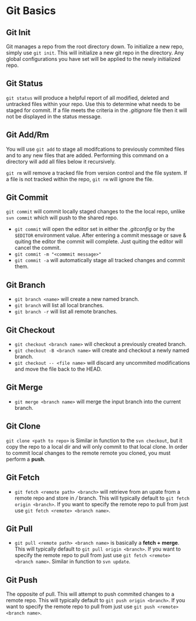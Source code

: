 Git Basics
==========

Git Init
--------
Git manages a repo from the root directory down. To initialize a new repo, simply use ```git init```.  This will initialize a new git repo in the directory. Any global configurations you have set will be applied to the newly initialized repo.

Git Status
----------
```git status``` will produce a helpful report of all modified, deleted and untracked files within your repo. Use this to determine what needs to be staged for commit. If a file meets the criteria in the *.gitignore* file then it will not be displayed in the status message.

Git Add/Rm
----------
You will use ```git add``` to stage all modifcations to previously commited files and to any new files that are added. Performing this command on a directory will add all files below it recursively.

```git rm``` will remove a tracked file from version control and the file system. If a file is not tracked within the repo, ```git rm``` will ignore the file.

Git Commit
----------
```git commit``` will commit locally staged changes to the the local repo, unlike ```svn commit``` which will push to the shared repo.
- ```git commit``` will open the editor set in either the *.gitconfig* or by the ```$EDITOR``` environment value. After entering a commit message or save & quiting the editor the commit will complete. Just quiting the editor will cancel the commit.
- ```git commit -m "<commmit message>"```
- ```git commit -a``` will automatically stage all tracked changes and commit them.

Git Branch
----------
- ```git branch <name>``` will create a new named branch.
- ```git branch``` will list all local branches.
- ```git branch -r``` will list all remote branches.

Git Checkout
------------
- ```git checkout <branch name>``` will checkout a previously created branch.
- ```git checkout -B <branch name>``` will create and checkout a newly named branch.
- ```git checkout -- <file name>``` will discard any uncommited modifications and move the file back to the HEAD.

Git Merge
---------
- ```git merge <branch name>``` will merge the input branch into the current branch.

Git Clone
---------
```git clone <path to repo>``` is Similar in function to the ```svn checkout```, but it copy the repo to a local dir and will only commit to that local clone.  In order to commit local changes to the remote remote you cloned, you must perform a **push**.

Git Fetch
---------
- ```git fetch <remote path> <branch>``` will retrieve from an upate from a remote repo and store in *<remote name>/<branch name>* branch. This will typically default to ```git fetch origin <branch>```. If you want to specify the remote repo to pull from just use ```git fetch <remote> <branch name>```.

Git Pull
--------
- ```git pull <remote path> <branch name>``` is basically a **fetch + merge**. This will typically default to ```git pull origin <branch>```. If you want to specify the remote repo to pull from just use ```git fetch <remote> <branch name>```. Similar in function to ```svn update```.

Git Push
--------
The opposite of pull. This will attempt to push commited changes to a remote repo. This will typically default to ```git push origin <branch>```. If you want to specify the remote repo to pull from just use ```git push <remote> <branch name>```.
